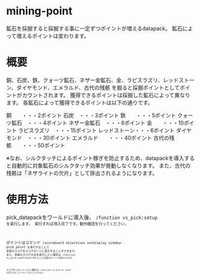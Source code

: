 # mining-point
鉱石を採掘すると採掘する事に一定ずつポイントが増えるdatapack。
鉱石によって増えるポイントは変わります。

# 概要
銅、石炭、鉄、クォーツ鉱石、ネザー金鉱石、金、ラピスラズリ、レッドストーン、ダイヤモンド、エメラルド、古代の残骸
を掘ると採掘ポイントとしてポイントがカウントされます。
獲得できるポイントは採掘した鉱石によって異なります。
各鉱石によって獲得できるポイントは以下の通りです。

銅　　・・・2ポイント
石炭　・・・3ポイント
鉄　　・・・5ポイント
クォーツ鉱石　・・・4ポイント
ネザー金鉱石　・・・6ポイント
金　　・・・10ポイント
ラピスラズリ　・・・15ポイント
レッドストーン・・・6ポイント
ダイヤモンド　・・・30ポイント
エメラルド　　・・・40ポイント
古代の残骸　　・・・50ポイント

※なお、シルクタッチによるポイント稼ぎを防止するため、datapackを導入すると自動的に対象鉱石のシルクタッチ効果が発動しなくなります。
また、古代の残骸は「ネザライトの欠片」として排出されるようになります。

# 使用方法
pick_datapackをワールドに導入後、 <code>/function vs_pick:setup<code> を実行します。
実行すれば導入完了です。動作確認を行ってください。

ポイントはコマンド <code>/scoreboard objectives setdisplay sidebar pick_point<code> を実行することで
全員のスコアをスコアボードに表示することができます。
また、自身のスコアのみを表示したい場合は <code>/function vc_pick:countcheck<code> を行うことで自身のポイントが表示されます。

スコアをリセットしたい場合は <code>/function vs_pick:sc_reset<code> を実行するることでリセットすることもできます。